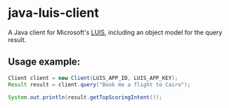 # java-luis-client
A Java client for Microsoft's [LUIS](https://www.luis.ai/), including an object model for the query result.

## Usage example:

```java
Client client = new Client(LUIS_APP_ID, LUIS_APP_KEY);
Result result = client.query("Book me a flight to Cairo");

System.out.println(result.getTopScoringIntent());
```


